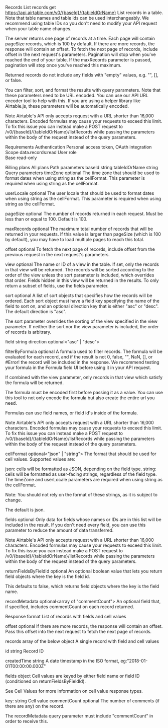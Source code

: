 Records
List records
get
https://api.airtable.com/v0/{baseId}/{tableIdOrName}
List records in a table. Note that table names and table ids can be used interchangeably. We recommend using table IDs so you don't need to modify your API request when your table name changes.

The server returns one page of records at a time. Each page will contain pageSize records, which is 100 by default. If there are more records, the response will contain an offset. To fetch the next page of records, include offset in the next request's parameters. Pagination will stop when you've reached the end of your table. If the maxRecords parameter is passed, pagination will stop once you've reached this maximum.

Returned records do not include any fields with "empty" values, e.g. "", [], or false.

You can filter, sort, and format the results with query parameters. Note that these parameters need to be URL encoded. You can use our API URL encoder tool to help with this. If you are using a helper library like Airtable.js, these parameters will be automatically encoded.

Note Airtable's API only accepts request with a URL shorter than 16,000 characters. Encoded formulas may cause your requests to exceed this limit. To fix this issue you can instead make a POST request to /v0/{baseId}/{tableIdOrName}/listRecords while passing the parameters within the body of the request instead of the query parameters.

Requirements
Authentication	Personal access token, OAuth integration
Scope	data.records:read
User role	
Base read-only

Billing plans	All plans
Path parameters
baseId
string
tableIdOrName
string
Query parameters
timeZone
optional<Timezone>
The time zone that should be used to format dates when using string as the cellFormat. This parameter is required when using string as the cellFormat.

userLocale
optional<string>
The user locale that should be used to format dates when using string as the cellFormat. This parameter is required when using string as the cellFormat.

pageSize
optional<number>
The number of records returned in each request. Must be less than or equal to 100. Default is 100.

maxRecords
optional<number>
The maximum total number of records that will be returned in your requests. If this value is larger than pageSize (which is 100 by default), you may have to load multiple pages to reach this total.

offset
optional<string>
To fetch the next page of records, include offset from the previous request in the next request's parameters.

view
optional<string>
The name or ID of a view in the table. If set, only the records in that view will be returned. The records will be sorted according to the order of the view unless the sort parameter is included, which overrides that order. Fields hidden in this view will be returned in the results. To only return a subset of fields, use the fields parameter.

sort
optional<array of the below object>
A list of sort objects that specifies how the records will be ordered. Each sort object must have a field key specifying the name of the field to sort on, and an optional direction key that is either "asc" or "desc". The default direction is "asc".

The sort parameter overrides the sorting of the view specified in the view parameter. If neither the sort nor the view parameter is included, the order of records is arbitrary.

field
string
direction
optional<"asc" | "desc">

filterByFormula
optional<string>
A formula used to filter records. The formula will be evaluated for each record, and if the result is not 0, false, "", NaN, [], or #Error! the record will be included in the response. We recommend testing your formula in the Formula field UI before using it in your API request.

If combined with the view parameter, only records in that view which satisfy the formula will be returned.

The formula must be encoded first before passing it as a value. You can use this tool to not only encode the formula but also create the entire url you need.

Formulas can use field names, or field id's inside of the formula.

Note Airtable's API only accepts request with a URL shorter than 16,000 characters. Encoded formulas may cause your requests to exceed this limit. To fix this issue you can instead make a POST request to /v0/{baseId}/{tableIdOrName}/listRecords while passing the parameters within the body of the request instead of the query parameters.

cellFormat
optional<"json" | "string">
The format that should be used for cell values. Supported values are:

json: cells will be formatted as JSON, depending on the field type.
string: cells will be formatted as user-facing strings, regardless of the field type.
The timeZone and userLocale parameters are required when using string as the cellFormat.

Note: You should not rely on the format of these strings, as it is subject to change.

The default is json.

fields
optional<array of strings>
Only data for fields whose names or IDs are in this list will be included in the result. If you don't need every field, you can use this parameter to reduce the amount of data transferred.

Note Airtable's API only accepts request with a URL shorter than 16,000 characters. Encoded formulas may cause your requests to exceed this limit. To fix this issue you can instead make a POST request to /v0/{baseId}/{tableIdOrName}/listRecords while passing the parameters within the body of the request instead of the query parameters.

returnFieldsByFieldId
optional<boolean>
An optional boolean value that lets you return field objects where the key is the field id.

This defaults to false, which returns field objects where the key is the field name.

recordMetadata
optional<array of "commentCount">
An optional field that, if specified, includes commentCount on each record returned.

Response format
List of records with fields and cell values

offset
optional<string>
If there are more records, the response will contain an offset. Pass this offset into the next request to fetch the next page of records.

records
array of the below object
A single record with field and cell values

id
string
Record ID

createdTime
string
A date timestamp in the ISO format, eg:"2018-01-01T00:00:00.000Z"

fields
object
Cell values are keyed by either field name or field ID (conditioned on returnFieldsByFieldId).

See Cell Values for more information on cell value response types.

key: string	Cell value
commentCount
optional<number>
The number of comments (if there are any) on the record.

The recordMetadata query parameter must include "commentCount" in order to receive this.